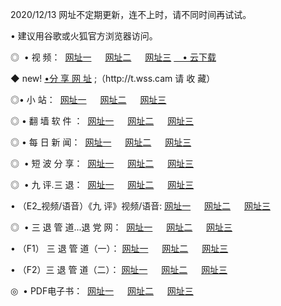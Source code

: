 <p>2020/12/13 网址不定期更新，连不上时，请不同时间再试试。
<p>• 建议用谷歌或火狐官方浏览器访问。
<p>◎  • 视 频： 
<a href="http://hes.guitarhaven.com/" target="_blank">网址一</a> 　 
<a href="http://hri.guitarhaven.com/" target="_blank">网址二</a> 　 
<a href="http://hri.guitarhaven.com/b.html" target="_blank">网址三</a>
<a href="https://yadi.sk/d/d0sUeAOpal3njw" target="_blank">　• 云下载 </a></p>
<p>◆ new! <a href="http://hur.guitarhaven.com/a.html">•分 享 网 址</a> ;（http://t.wss.cam 请 收 藏） </p>

<p>◎•  小 站：  
<a href="http://hes.guitarhaven.com/f.html" target="_blank">网址一</a> 　 
<a href="http://hri.guitarhaven.com/h.html" target="_blank">网址二</a> 　 
<a href="http://hri.guitarhaven.com/k/" target="_blank">网址三</a></p><p>

<p>◎  • 翻 墙 软 件 ：  
<a href="http://hes.guitarhaven.com/ff/" target="_blank">网址一</a> 　 
<a href="http://hri.guitarhaven.com/s/read/a1_nd.html" target="_blank">网址二</a> 　 
<a href="http://hri.guitarhaven.com/ff/index.html" target="_blank">网址三</a></p>
<p>◎  • 每 日 新 闻：  
<a href="http://hes.guitarhaven.com/day/" target="_blank">网址一</a> 　 
<a href="http://hri.guitarhaven.com/day/" target="_blank">网址二</a> 　 
<a href="http://hri.guitarhaven.com/day/index.html" target="_blank">网址三</a></p>
<p>◎   • 短 波 分 享：  
<a href="http://hes.guitarhaven.com/h/" target="_blank">网址一</a> 　 
<a href="http://hri.guitarhaven.com/h/" target="_blank">网址二</a> 　 
<a href="http://hri.guitarhaven.com/h/index.html" target="_blank">网址三</a></p>
<p>◎   • 九 评.三 退：  
<a href="http://hes.guitarhaven.com/t/" target="_blank">网址一</a> 　 
<a href="http://hri.guitarhaven.com/v2/index.html" target="_blank">网址二</a> 　 
<a href="http://hri.guitarhaven.com/tt/index.html" target="_blank">网址三</a> 　</p>
<p>  • （E2_视频/语音）《九 评》视频/语音: 
<a href="http://hri.guitarhaven.com/7738.html" target="_blank">网址一</a> 　 
<a href="http://hri.guitarhaven.com/7614.html" target="_blank">网址二</a> 　 
<a href="http://hri.guitarhaven.com/7633.html" target="_blank">网址三</a></p>
<p>◎   • 三 退 管 道...退 党 网：  
<a href="http://hes.guitarhaven.com/go/td1.html" target="_blank">网址一</a> 　 
<a href="http://hri.guitarhaven.com/go/td2.html" target="_blank">网址二</a> 　 
<a href="http://hri.guitarhaven.com/go/td3.html" target="_blank">网址三</a></p>
<p>  • （F1） 三 退 管 道（一）： 
<a href="http://hes.guitarhaven.com/dd/" target="_blank">网址一</a> 　 
<a href="http://hri.guitarhaven.com/s/read/a1_tdx.html" target="_blank">网址二</a> 　 
<a href="http://hri.guitarhaven.com/dd/" target="_blank">网址三</a></p>
<p>  • （F2）三 退 管 道（二）： 
<a href="http://hri.guitarhaven.com/d/" target="_blank">网址一</a> 　 
<a href="http://hes.guitarhaven.com/d/index.html" target="_blank">网址二</a> 　 
<a href="http://hri.guitarhaven.com/d/" target="_blank">网址三</a></p>
<p>◎   • PDF电子书：  
<a href="http://hes.guitarhaven.com/p/" target="_blank">网址一</a> 　 
<a href="http://hri.guitarhaven.com/p/index.html" target="_blank">网址二</a> 　 
<a href="http://hri.guitarhaven.com/p/" target="_blank">网址三</a></p>

